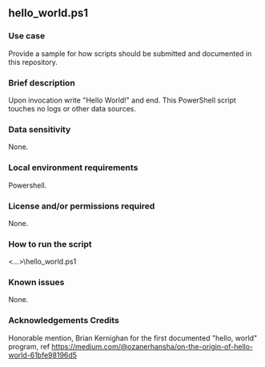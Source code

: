 ## hello_world.ps1

### Use case

Provide a sample for how scripts should be submitted and documented in this repository.

### Brief description 

Upon invocation write "Hello World!" and end. This PowerShell script touches no logs or other data sources.

### Data sensitivity

None.

### Local environment requirements

Powershell.

### License and/or permissions required

None.

### How to run the script

<...>\hello_world.ps1

### Known issues

None.

### Acknowledgements Credits

Honorable mention, Brian Kernighan for the first documented "hello, world" program, ref https://medium.com/@ozanerhansha/on-the-origin-of-hello-world-61bfe98196d5
